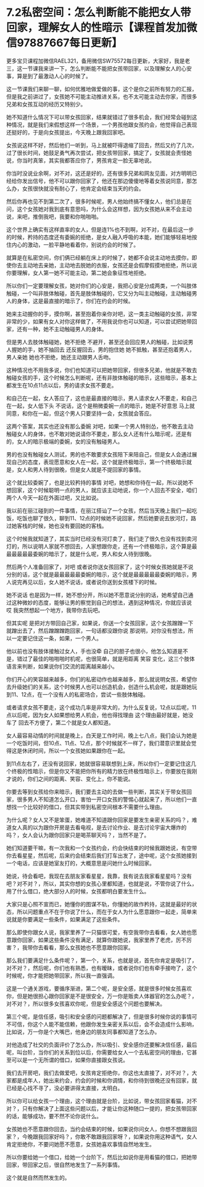 # 7.2私密空间：怎么判断能不能把女人带回家，理解女人的性暗示【课程首发加微信97887667每日更新】

更多宝贝课程加微信RAEL321，备用微信SW75572每日更新，大家好，我是老三，这一节课我来讲一下，怎么判断能不能把女孩带回家，以及理解女人的心安事，算是到了最激动人心的时候了。

这一节课我们来聊一聊，如何优雅地做爱做的事，这个是你之前所有努力的汇报，但是我之前讲过了，女孩她不可能主动推进关系，也不太可能主动去你家，而很多兄弟和女孩互动的经历又特别少。

她不知道什么情况下可以带女孩回家，结果就错过了很多机会，我们经常会碰到这种情况，就是我们来假想这样一个场景，一个男孩他跟女孩约会，他觉得自己表现还挺好的，于是向女孩提出，今天晚上跟我回家吧。

女孩说这样不好，然后他们一听到，马上就被吓得退缩了回去，然后又约了几次，过了很长时间，她鼓足勇气再次尝试，把女孩带回家，搞定了，女孩就会责怪她说，你当时真笨，其实我都答应你了，男孩肯定一脸无辜地说。

你当时没说业余啊，对不对，这还是好的，还有很多兄弟和网友见面，对方明明已经给你发出信号，他不可以跟你回家了，他还在那边傻傻地等着女孩说同意，那怎么办，女孩很快就没有耐心了，他肯定会结束当天的约会。

然后你再也见不到第二次了，很多时候呢，男人他始终搞不懂女人，他们总是在问，这个女孩她对我到底有意思吗，为什么会这样想，因为女孩她从来不会主动说，来吧，推倒我吧，我要和你啪啪啪。

这个世界上确实有这样直率的女人，但是连1%也不到啊，对不对，在最后这一步的时候，矜持的态度还有委婉的拒绝，是女人融入呼吸的本能，她们能够轻易地按住内心的激动，一脸平静地看着你，别说约会的时候了。

就算是在私密空间，你们俩已经躺在床上的时候了，她都不会说主动地去摸你，即使你去主动地去亲她，主动地去脱她的衣服，女孩还是会假摩假摸地拒绝，所以说你要理解，女人第一她不可能主动，第二她会象征性地拒绝。

所以你们一定要理解女孩，她对你们的心安是，我把心安是分成两类，一个叫肢体触碰，一个叫非肢体触碰，首先是肢体触碰的，它又分为叫主动触碰，主动触碰男人的身体，这是最直接的暗示了，你们在约会的时候。

她来主动握你的手，摸你啊，甚至抱着你亲你对吧，这一类主动触碰的女孩，非常非常的少，如果有女人对你这样做了，不用我说你也可以知道，可以尝试把她带回家，还有一种，她不主动触碰男人的身体。

但是男人去肢体触碰她，她不拒绝 不避开，甚至还会回应男人的触碰，比如说男人握她的手，她不抽回去 还反握回去，男的抱住她 她不抵触，甚至还抱着男人，男人亲她 她也不拒绝，她还主动跟男人舌吻。

这种情况也不用我多说，你们也知道可以把她带回家，但很多兄弟，他就是不敢去触碰女孩的手，这个时候怎么判断呢，还有非肢体触碰的暗示，这些暗示，基本上都发生在10点11点以后，男的请求女孩不要走。

和自己在一起，女人答应了，这也是最直接的暗示，男人请求女人不要走，和自己在一起，女人低下头 不说话，这个是稍微委婉一点的暗示，她是不好意思 马上就同意，和你在一起，但这个男人只要坚持一会，女孩就会答应。

这两个答案，其实也还没有那么委婉 对吧，如果一个男人特别怂，他不敢去主动触碰女人的身体，也不敢对她说请你不要走，那么女人还有什么暗示呢，还是有的，女人的暗示极端的委婉，女的没有触碰男人。

男的也没有触碰女人测试，男的也不敢要求女孩陪下来陪自己，但是女人会通过展现自己的态度，表现愿意和女人在一起，这个就是终极暗示，第一个终极暗示就是，女人和男人待到很晚，但是女人就是不提回家的事情。

这个就比较委婉了，也是比较矜持的事情 对吧，她想和你待在一起，所以说她不想回家，这个时候聪明一点的男人，就应该主动地说，你一个人回去不安全，咱们两个人今天一起在外面过吧，又比如说。

我以前在丽江碰到的一件事情，在丽江搭讪了一个女孩，然后当天晚上我们一起吃饭，吃饭也聊了很久，聊到11、12点的时候她不说回家，然后她要说去放河灯，路过她客栈的时候，她也没有要回她的客栈。

这个时候我就知道了，其实当时已经没有河灯卖了，我们走了很久也没有找到卖河灯的，所以说明人家就不想回去，人家想跟你走，还有一个终极暗示，这个算是最最最最最最委婉的暗示了，就是什么呢，男人和女人待到很晚。

然后两个人准备回家了，对吧 或者说你送女孩回家了，这个时候女孩她就是不说分别的话，这个就是最最最最最委婉的暗示，这个就是最最最最最委婉的暗示，男人说完再见以后，女人她不说话，或者说你送到女孩楼下的时候。

她不说话 也是因为一样，她不想分开，所以她不愿意说分别的话，她希望自己通过这种微妙的态度，能够让男的察觉到自己的想法，遇到这种情况，你就应该说 哎 我突然想起一个地方，我带你去玩吧。

但其实呢 是把对方带回自己家，如果说，你送一个女孩回家，这个女孩蹭蹭一下就蹭出去了，然后蹭蹭蹭跑回家，一句话都没跟你说 那说明，对你没有想法，所以一定要记住这一条，如果，一个男人。

他以前也没有肢体接触过女人，手也没牵 自己的胆子也很小，他怎么知道是不是，错过了最佳的啪啪啪时机呢，也很简单，就是用距离 笑容 变化，这三个肢体语言来判断，如果说你们交流的距离越来越小。

你们开心的笑容越来越多，你们的私密动作也越来越多，那么就说明女孩，希望你去升级她们的关系，这个时候男人也可以创造机会，创造什么机会呢，就是跟她玩到11、12点，在一个没有人的私密场合，尝试一些肢体触碰。

或者请求女孩不要走，这个成功几率是非常大的，为什么反复说，12点以后呢，11点以后呢，因为女人如果想给男人机会，他也得找理由 这个理由最好就是，她没车了 回去不方便了，第二个就是女人都知道。

女人最容易动情的时间就是晚上，白天是工作时间，晚上七八点，我们会认为她是一个吃饭时间，但10点、11点、12点，那个时候就不一样了，我们潜意识里就会觉得这是休闭时间，所以一个女孩她如果跟你在一起。

到11点左右了，还没有说回家，她就很容易联想到上床，所以你们一定要记住这几个终极的性暗示，但是你又不能把你所有的精力放在终极性暗示上，你要放在我刚才说的，你们之间的距离、笑容、变化上，你不能说。

你要去等到女孩给你来暗示，我们要去主动的去做一些判断，其实关于带女孩回家，很多男人不知道怎么开口，害怕一开口女孩的警惕心就起来了，所以他们一直想找一个比较好的借口，但其实带到私密空间根本不需要什么理由。

为什么呢？女人又不是笨蛋，她难道不知道跟你回家是要发生亲密关系的吗？，难道女人真的以为跟你开房是去看电视，是去讨论作业、是去讨论宇宙大爆炸的吗？，女人会认为跟你回家只是喝茶聊天吗？，当然不是了。

她们知道要干嘛，有一次我和一个女孩约会，约会快结束的时候我跟她说，有空带你去看星星，然后呢，后来约会结束后我们打车出发了，途中呢，这个女孩她接到一个电话，应该是她室友打的，大概意思是问她什么时候回家。

她说，待会看吧，我现在去朋友家看星星，我靠，我有说去我家看星星吗？没有吧？对不对？，所以，其实你想的女孩心里都知道，也就是说，不管你说了什么，用了什么借口，绝大部分人的时候，女孩都明白要发生什么。

大家只是心照不宣而已，她懂你的图谋不轨，你懂她的故作矜持，这就是最好的状态，所以问题重点不在于你说了什么，而在于女人为什么愿意跟你一起走，简单来说就是你要满足一些条件，如果满足了这些条件。

那么即使你跟女人说，我家里养了一只猫很可爱，有空我带你去看看，女人她也愿意跟你回家，如果这些条件没有满足，就算你跟她说，我家里养了老虎，厉不厉害？，我带你去看看，那么女孩她也不愿意跟你回家。

那么我们要满足什么条件呢？，第一个，关系，也就是说，首先你肯定是吸引了，对不对？，然后呢，你们也有熟悉，也有暧昧，或者说你们也有牵手接吻了，这个时候呢，你才能把她带回家，所以我一直强调。

这是一个通关游戏，要循序渐进，第二个呢，是安全感，就是很多时候女孩喜欢你，但是她很担心跟你回家是不是很安全，万一你是贩卖人体器官的怎么办呢？，对不对？，所以很多女孩喜欢你呢，但是安全感这个问题也要解决。

第三个呢，是信任感，吸引和安全感的问题都解决了，但是很多时候你说的事情可不可信，你这个人能不能信赖，他跟你发生亲密关系以后，会不会造成什么影响，比如说，万一你是个大嘴巴，他身边的朋友同事都知道了怎么办。

对他造成了社交的负面评价了怎么办，所以吸引、安全感你还要解决信任感，最后呢，叫台阶，当你们的关系到位以后，你需要给女人一个去私密空间的理由，它甚至可以是一个无所谓的借口，如果你直接跟女孩说。

我们去开房吧，我们去做爱吧，女孩肯定拒绝你，你这也太直接了，对不对？，大家都是成年人，她出来约会，约会的时候和你调情，和你待到很晚还没有回家，就已经是心找不寻了，没必要讲得太直接，太明白。

所以你可以给女孩一个理由，这个理由就是台阶，比如说，带女孩回家看猫，对不对？，只有你解决了上面这些问题以后，才能让你这种随口一提的，把女孩带回家的话，能够成功，要不然不论你说什么。

女孩她也不愿意跟你回去，当约会结束的时候，如果说你问女人，你想不想跟我回家？，今晚跟我回家好吗？，你敢不敢跟我回家呀？，如果说你用这种语气，女人肯定拒绝你，不要问她愿不愿意，女孩她喜欢事情自然地发生。

所以你要给她一个借口，给她一个台阶下，然后比如说你是用看猫的借口，把她带回家，带回家之后，很自然地发生了一系列事情。

这个就是自然而然发生的。